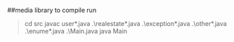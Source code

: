 ##media library
to compile run 
>cd src
>javac user\*.java .\realestate\*.java .\exception\*.java .\other\*.java .\enume\*.java .\Main.java
>java Main
